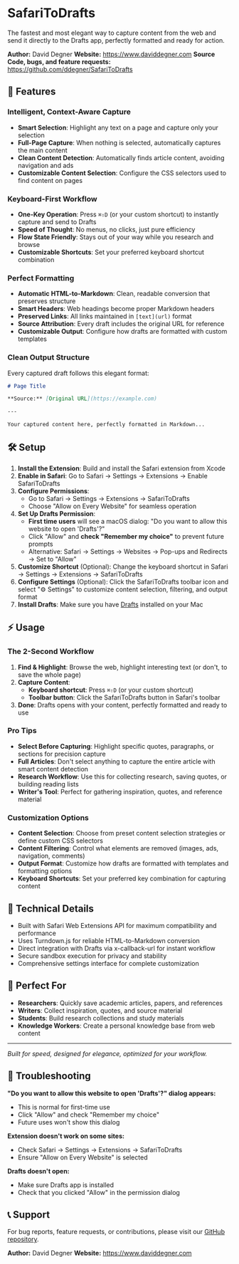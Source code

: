 # SafariToDrafts

The fastest and most elegant way to capture content from the web and send it directly to the Drafts app, perfectly formatted and ready for action.

**Author:** David Degner
**Website:** https://www.daviddegner.com
**Source Code, bugs, and feature requests:** https://github.com/ddegner/SafariToDrafts

## 🚀 Features

### Intelligent, Context-Aware Capture
- **Smart Selection**: Highlight any text on a page and capture only your selection
- **Full-Page Capture**: When nothing is selected, automatically captures the main content
- **Clean Content Detection**: Automatically finds article content, avoiding navigation and ads
- **Customizable Content Selection**: Configure the CSS selectors used to find content on pages

### Keyboard-First Workflow
- **One-Key Operation**: Press `⌘⇧D` (or your custom shortcut) to instantly capture and send to Drafts
- **Speed of Thought**: No menus, no clicks, just pure efficiency
- **Flow State Friendly**: Stays out of your way while you research and browse
- **Customizable Shortcuts**: Set your preferred keyboard shortcut combination

### Perfect Formatting
- **Automatic HTML-to-Markdown**: Clean, readable conversion that preserves structure
- **Smart Headers**: Web headings become proper Markdown headers
- **Preserved Links**: All links maintained in `[text](url)` format
- **Source Attribution**: Every draft includes the original URL for reference
- **Customizable Output**: Configure how drafts are formatted with custom templates

### Clean Output Structure
Every captured draft follows this elegant format:

```markdown
# Page Title

**Source:** [Original URL](https://example.com)

---

Your captured content here, perfectly formatted in Markdown...
```

## 🛠 Setup

1. **Install the Extension**: Build and install the Safari extension from Xcode
2. **Enable in Safari**: Go to Safari → Settings → Extensions → Enable SafariToDrafts
3. **Configure Permissions**: 
   - Go to Safari → Settings → Extensions → SafariToDrafts
   - Choose "Allow on Every Website" for seamless operation
4. **Set Up Drafts Permission**: 
   - **First time users** will see a macOS dialog: "Do you want to allow this website to open 'Drafts'?"
   - Click "Allow" and **check "Remember my choice"** to prevent future prompts
   - Alternative: Safari → Settings → Websites → Pop-ups and Redirects → Set to "Allow"
5. **Customize Shortcut** (Optional): Change the keyboard shortcut in Safari → Settings → Extensions → SafariToDrafts
6. **Configure Settings** (Optional): Click the SafariToDrafts toolbar icon and select "⚙️ Settings" to customize content selection, filtering, and output format
7. **Install Drafts**: Make sure you have [Drafts](https://getdrafts.com) installed on your Mac

## ⚡ Usage

### The 2-Second Workflow

1. **Find & Highlight**: Browse the web, highlight interesting text (or don't, to save the whole page)
2. **Capture Content**: 
   - **Keyboard shortcut**: Press `⌘⇧D` (or your custom shortcut)
   - **Toolbar button**: Click the SafariToDrafts button in Safari's toolbar
3. **Done**: Drafts opens with your content, perfectly formatted and ready to use

### Pro Tips

- **Select Before Capturing**: Highlight specific quotes, paragraphs, or sections for precision capture
- **Full Articles**: Don't select anything to capture the entire article with smart content detection
- **Research Workflow**: Use this for collecting research, saving quotes, or building reading lists
- **Writer's Tool**: Perfect for gathering inspiration, quotes, and reference material

### Customization Options

- **Content Selection**: Choose from preset content selection strategies or define custom CSS selectors
- **Content Filtering**: Control what elements are removed (images, ads, navigation, comments)
- **Output Format**: Customize how drafts are formatted with templates and formatting options
- **Keyboard Shortcuts**: Set your preferred key combination for capturing content

## 🔧 Technical Details

- Built with Safari Web Extensions API for maximum compatibility and performance
- Uses Turndown.js for reliable HTML-to-Markdown conversion
- Direct integration with Drafts via x-callback-url for instant workflow
- Secure sandbox execution for privacy and stability
- Comprehensive settings interface for complete customization

## 📝 Perfect For

- **Researchers**: Quickly save academic articles, papers, and references
- **Writers**: Collect inspiration, quotes, and source material
- **Students**: Build research collections and study materials
- **Knowledge Workers**: Create a personal knowledge base from web content

---

*Built for speed, designed for elegance, optimized for your workflow.*

## 🔧 Troubleshooting

**"Do you want to allow this website to open 'Drafts'?" dialog appears:**
- This is normal for first-time use
- Click "Allow" and check "Remember my choice"
- Future uses won't show this dialog

**Extension doesn't work on some sites:**
- Check Safari → Settings → Extensions → SafariToDrafts
- Ensure "Allow on Every Website" is selected

**Drafts doesn't open:**
- Make sure Drafts app is installed
- Check that you clicked "Allow" in the permission dialog

## 📞 Support

For bug reports, feature requests, or contributions, please visit our [GitHub repository](https://github.com/ddegner/SafariToDrafts).

**Author:** David Degner
**Website:** https://www.daviddegner.com
